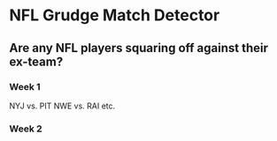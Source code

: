 # NFL Grudge Match Detector
## Are any NFL players squaring off against their ex-team?
### Week 1
NYJ vs. PIT
NWE vs. RAI
etc.
### Week 2


